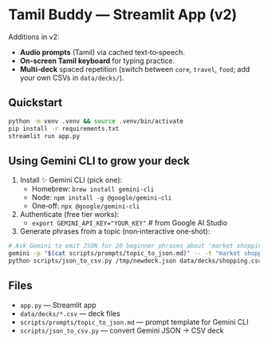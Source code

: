 # Tamil Buddy — Streamlit App (v2)

Additions in v2:
- **Audio prompts** (Tamil) via cached text‑to‑speech.
- **On‑screen Tamil keyboard** for typing practice.
- **Multi‑deck** spaced repetition (switch between `core`, `travel`, `food`; add your own CSVs in `data/decks/`).

## Quickstart
```bash
python -m venv .venv && source .venv/bin/activate
pip install -r requirements.txt
streamlit run app.py
```

## Using Gemini CLI to grow your deck
1. Install ✨ Gemini CLI (pick one):
   - Homebrew: `brew install gemini-cli`
   - Node: `npm install -g @google/gemini-cli`
   - One‑off: `npx @google/gemini-cli`
2. Authenticate (free tier works):
   - `export GEMINI_API_KEY="YOUR_KEY"`  # from Google AI Studio
3. Generate phrases from a topic (non‑interactive one‑shot):
```bash
# Ask Gemini to emit JSON for 20 beginner phrases about 'market shopping'.
gemini -p "$(cat scripts/prompts/topic_to_json.md)" -- -t "market shopping" > /tmp/newdeck.json
python scripts/json_to_csv.py /tmp/newdeck.json data/decks/shopping.csv
```

## Files
- `app.py` — Streamlit app
- `data/decks/*.csv` — deck files
- `scripts/prompts/topic_to_json.md` — prompt template for Gemini CLI
- `scripts/json_to_csv.py` — convert Gemini JSON → CSV deck
